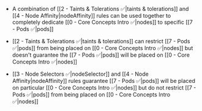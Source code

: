 - A combination of [[2 - Taints & Tolerations ✅|taints & tolerations]] and [[4 - Node Affinity|nodeAffinity]] rules can be used together to completely dedicate [[0 - Core Concepts Intro ✅|nodes]] to specific [[7 - Pods ✅|pods]]

- [[2 - Taints & Tolerations ✅|taints & tolerations]] can restrict [[7 - Pods ✅|pods]] from being placed on [[0 - Core Concepts Intro ✅|nodes]] but doesn't guarantee the [[7 - Pods ✅|pods]] will be placed on [[0 - Core Concepts Intro ✅|nodes]]

- [[3 - Node Selectors ✅|nodeSelector]] and [[4 - Node Affinity|nodeAffinity]] rules guarantee [[7 - Pods ✅|pods]] will be placed on particular [[0 - Core Concepts Intro ✅|nodes]] but do not restrict [[7 - Pods ✅|pods]] from being placed on [[0 - Core Concepts Intro ✅|nodes]]
